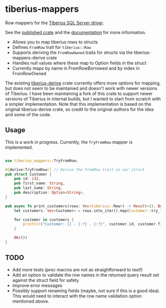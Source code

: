 # tiberius-mappers

Row mappers for the [Tiberius SQL Server driver](https://github.com/prisma/tiberius).

See the [published crate](https://crates.io/crates/tiberius-mappers) and
the [documentation](https://docs.rs/crate/tiberius-mappers/latest) for more information.

- Allows you to map tiberius rows to structs
- Defines `FromRow` trait for `tiberius::Row`
- Supports deriving the `FromRowOwned` traits for structs via the tiberius-mappers-derive crate
- Handles null values where these map to Option<T> fields in the struct
- Currently maps by name in FromRowBorrowed and by index in FromRowOwned

The existing [tiberius-derive](https://crates.io/crates/tiberius-derive) crate currently offers more options for
mapping, but does not seem to be maintained and doesn't work with newer versions of Tiberius. I have been maintaining a
fork of this crate to support newer versions of Tiberius in internal builds, but I wanted to start from scratch with a
simpler implementation. Note that this implementation is based on the original tiberius-derive crate, so credit to the
original authors for the idea and some of the code.

## Usage

This is a work in progress. Currently, the `TryFromRow` mapper is implemented.

```rust

use tiberius_mappers::TryFromRow;

#[derive(TryFromRow)] // Derive the FromRow trait on our struct
pub struct Customer {
    pub id: i32,
    pub first_name: String,
    pub last_name: String,
    pub description: Option<String>,
}

pub async fn print_customers(rows: Vec<tiberius::Row>) -> Result<(), Box<dyn std::error::Error>> {
    let customers: Vec<Customer> = rows.into_iter().map(Customer::try_from_row).collect::<Result<Vec<Customer>, _>>()?;

    for customer in customers {
        println!("Customer: {} - {:?} - {:?}", customer.id, customer.first_name, customer.last_name);
    }

    Ok(())
}


```

## TODO

- Add more tests (proc macros are not as straightforward to test!)
- Add an option to validate the row names in the returned query result set against the struct field for
  safety
- Improve error messages
- Possibly support renaming fields (maybe, not sure if this is a good idea). This would need to interact with the row
  name validation option mentioned above.